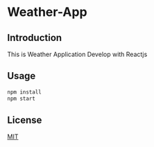 # Weather-App

## Introduction
This is  Weather Application Develop with Reactjs  


## Usage

```python
npm install
npm start
```



## License
[MIT](https://choosealicense.com/licenses/mit/)
